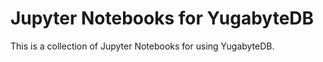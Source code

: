 # Jupyter Notebooks for YugabyteDB

This is a collection of Jupyter Notebooks for using YugabyteDB.
